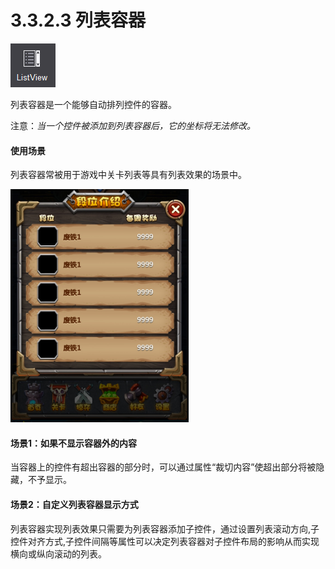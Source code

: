 # 3.3.2.3 列表容器

![image](res/Listview_1.png)

列表容器是一个能够自动排列控件的容器。

注意：*当一个控件被添加到列表容器后，它的坐标将无法修改。*


#### 使用场景

列表容器常被用于游戏中关卡列表等具有列表效果的场景中。

![image](res/Listview_2.png)


#### 场景1：如果不显示容器外的内容

当容器上的控件有超出容器的部分时，可以通过属性“裁切内容”使超出部分将被隐藏，不予显示。

#### 场景2：自定义列表容器显示方式

列表容器实现列表效果只需要为列表容器添加子控件，通过设置列表滚动方向,子控件对齐方式,子控件间隔等属性可以决定列表容器对子控件布局的影响从而实现横向或纵向滚动的列表。


